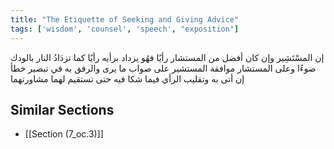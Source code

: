 ```yaml
---
title: "The Etiquette of Seeking and Giving Advice"
tags: ['wisdom', 'counsel', 'speech', "exposition"]
---
```


 إن المسْتَشِير وإن كان أفضل من المستشار رأيًا فهُو يزداد برأيه رأيًا كما تزدَادُ النار بالودك ضوءًا وعلى المستشار موافقة المستشير على صواب ما يرى والرفق به في تبصير خطأ إن أتى به وتقليب الرأي فيما شكا فيه حتى تستقيم لهما مشاورتهما

## Similar Sections
- [[Section (7_oc.3)]]
